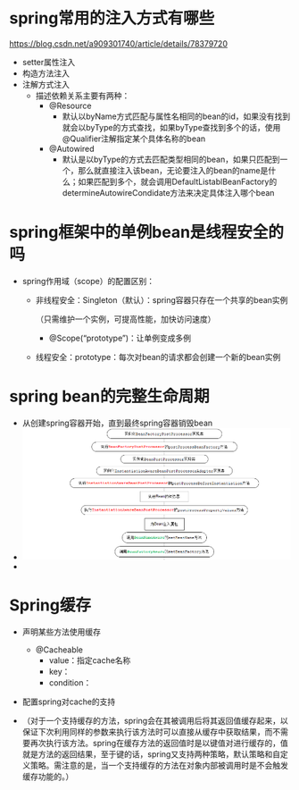 # spring常用的注入方式有哪些 

https://blog.csdn.net/a909301740/article/details/78379720

- setter属性注入
- 构造方法注入
- 注解方式注入
  - 描述依赖关系主要有两种：
    - @Resource
      - 默认以byName方式匹配与属性名相同的bean的id，如果没有找到就会以byType的方式查找，如果byType查找到多个的话，使用@Qualifier注解指定某个具体名称的bean
    - @Autowired
      - 默认是以byType的方式去匹配类型相同的bean，如果只匹配到一个，那么就直接注入该bean，无论要注入的bean的name是什么；如果匹配到多个，就会调用DefaultListablBeanFactory的determineAutowireCondidate方法来决定具体注入哪个bean

# spring框架中的单例bean是线程安全的吗

- spring作用域（scope）的配置区别：

  - 非线程安全：Singleton（默认）：spring容器只存在一个共享的bean实例

    （只需维护一个实例，可提高性能，加快访问速度）

    - @Scope(“prototype”)：让单例变成多例

  - 线程安全：prototype：每次对bean的请求都会创建一个新的bean实例

# spring bean的完整生命周期

- 从创建spring容器开始，直到最终spring容器销毁bean
- ![](images/181453414212066.png)
- 

# Spring缓存 

- 声明某些方法使用缓存
  - @Cacheable
    - value：指定cache名称
    - key：
    - condition：
- 配置spring对cache的支持

- （对于一个支持缓存的方法，spring会在其被调用后将其返回值缓存起来，以保证下次利用同样的参数来执行该方法时可以直接从缓存中获取结果，而不需要再次执行该方法。spring在缓存方法的返回值时是以键值对进行缓存的，值就是方法的返回结果，至于键的话，spring又支持两种策略，默认策略和自定义策略。需注意的是，当一个支持缓存的方法在对象内部被调用时是不会触发缓存功能的。）